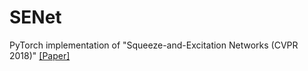 # SENet

PyTorch implementation of "Squeeze-and-Excitation Networks (CVPR 2018)" [[Paper]](http://211.81.63.130/cloud/211.81.63.2/cache/6/03/openaccess.thecvf.com/d31bf64d5a4f0b3dfea2c3e5c806e847/Hu_Squeeze-and-Excitation_Networks_CVPR_2018_paper.pdf)


